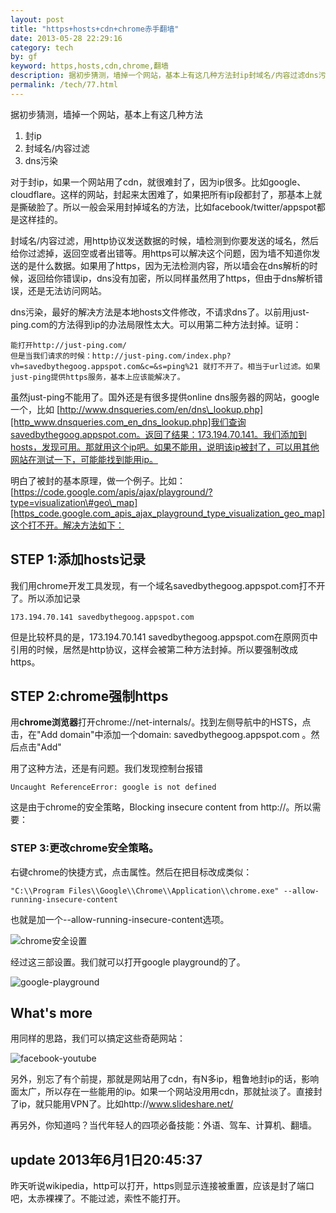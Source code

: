 ```yaml
---
layout: post
title: "https+hosts+cdn+chrome赤手翻墙"
date: 2013-05-28 22:29:16
category: tech
by: gf
keyword: https,hosts,cdn,chrome,翻墙
description: 据初步猜测，墙掉一个网站，基本上有这几种方法封ip封域名/内容过滤dns污染对于封ip，如果一个网站用了cdn，就很难封了，因为ip很多。比如google、cloudflare。这样的网站，封起来太
permalink: /tech/77.html
---
```

据初步猜测，墙掉一个网站，基本上有这几种方法

1.  封ip
2.  封域名/内容过滤
3.  dns污染

对于封ip，如果一个网站用了cdn，就很难封了，因为ip很多。比如google、cloudflare。这样的网站，封起来太困难了，如果把所有ip段都封了，那基本上就是撕破脸了。所以一般会采用封掉域名的方法，比如facebook/twitter/appspot都是这样挂的。

封域名/内容过滤，用http协议发送数据的时候，墙检测到你要发送的域名，然后给你过滤掉，返回空或者出错等。用https可以解决这个问题，因为墙不知道你发送的是什么数据。如果用了https，因为无法检测内容，所以墙会在dns解析的时候，返回给你错误ip，dns没有加密，所以同样虽然用了https，但由于dns解析错误，还是无法访问网站。

dns污染，最好的解决方法是本地hosts文件修改，不请求dns了。以前用just-ping.com的方法得到ip的办法局限性太大。可以用第二种方法封掉。证明：

``````````
能打开http://just-ping.com/
但是当我们请求的时候：http://just-ping.com/index.php?vh=savedbythegoog.appspot.com&c=&s=ping%21 就打不开了。相当于url过滤。如果just-ping提供https服务，基本上应该能解决了。
``````````

虽然just-ping不能用了。国外还是有很多提供online dns服务器的网站，google一个，比如 [http://www.dnsqueries.com/en/dns\_lookup.php][http_www.dnsqueries.com_en_dns_lookup.php]我们查询savedbythegoog.appspot.com。返回了结果：173.194.70.141。我们添加到hosts，发现可用。那就用这个ip吧。如果不能用，说明该ip被封了，可以用其他网站在测试一下，可能能找到能用ip。

明白了被封的基本原理，做一个例子。比如：[https://code.google.com/apis/ajax/playground/?type=visualization\#geo\_map][https_code.google.com_apis_ajax_playground_type_visualization_geo_map]这个打不开。解决方法如下：

## STEP 1:添加hosts记录 ##

我们用chrome开发工具发现，有一个域名savedbythegoog.appspot.com打不开了。所以添加记录

``````````
173.194.70.141 savedbythegoog.appspot.com
``````````

但是比较杯具的是，173.194.70.141 savedbythegoog.appspot.com在原网页中引用的时候，居然是http协议，这样会被第二种方法封掉。所以要强制改成https。

## STEP 2:chrome强制https ##

用**chrome浏览器**打开chrome://net-internals/。找到左侧导航中的HSTS，点击，在"Add domain"中添加一个domain: savedbythegoog.appspot.com 。然后点击"Add"

用了这种方法，还是有问题。我们发现控制台报错

``````````
Uncaught ReferenceError: google is not defined
``````````

这是由于chrome的安全策略，Blocking insecure content from http://。所以需要：

### STEP 3:更改chrome安全策略。 ###

右键chrome的快捷方式，点击属性。然后在把目标改成类似：

``````````
"C:\\Program Files\\Google\\Chrome\\Application\\chrome.exe" --allow-running-insecure-content
``````````

也就是加一个--allow-running-insecure-content选项。

![chrome安全设置][chrome]

经过这三部设置。我们就可以打开google playground的了。

![google-playground][]

## What's more ##

用同样的思路，我们可以搞定这些奇葩网站：

![facebook-youtube][]

另外，别忘了有个前提，那就是网站用了cdn，有N多ip，粗鲁地封ip的话，影响面太广，所以存在一些能用的ip。如果一个网站没用用cdn，那就扯淡了。直接封了ip，就只能用VPN了。比如http://www.slideshare.net/

再另外，你知道吗？当代年轻人的四项必备技能：外语、驾车、计算机、翻墙。

## update 2013年6月1日20:45:37 ##

昨天听说wikipedia，http可以打开，https则显示连接被重置，应该是封了端口吧，太赤裸裸了。不能过滤，索性不能打开。


[http_www.dnsqueries.com_en_dns_lookup.php]: http://www.dnsqueries.com/en/dns_lookup.php
[https_code.google.com_apis_ajax_playground_type_visualization_geo_map]: https://code.google.com/apis/ajax/playground/?type=visualization#geo_map
[chrome]: http://www.gfzj.us/gfzjus_blog/tech/2014-10-22/172a33d86577a031ce498b44f026e35a.png
[google-playground]: http://www.gfzj.us/gfzjus_blog/tech/2014-10-22/c439d2fc610fe94a9d3e3d438c916034.png
[facebook-youtube]: http://www.gfzj.us/gfzjus_blog/tech/2014-10-22/dac69dff53dd584e32ab232beabf585d.png